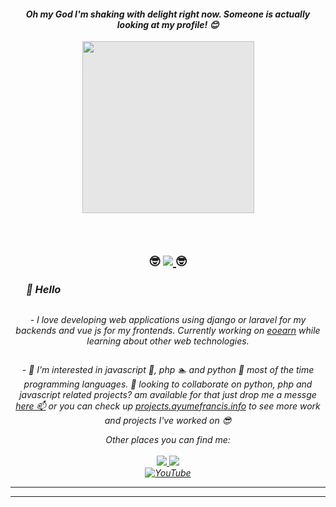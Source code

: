 <div align='center'>
    <h4 style=''> <i>Oh my God I'm shaking with delight right now. Someone is actually looking at my profile! 😊 </i></h4>
    <img style="height: 275px;display: block;-webkit-user-select: none;margin: auto;background-color: hsl(0, 0%, 90%);" src="https://camo.githubusercontent.com/661972f9027b0f395eeb9ca67868761155147d54a4ea3109d34cd59d55732454/68747470733a2f2f6d656469612e67697068792e636f6d2f6d656469612f6f66665278555644794558466a62536e4d482f67697068792e676966">
<br>
<br>
    <h2>🤓<i> <a href="https://github.com/Meghna-DAS/github-profile-views-counter">
        <img src="https://komarev.com/ghpvc/?username=ayudmin">
    </a></i> 🤓</h2>
</div>
<div align='center'>
    <h3 align='left' style="padding-left: 25px"><i>👋  Hello</h3> 
    <div align='center' style='display: flex; flex-direction: column; justify-content: center; align-items: center'>
        <p>- I love developing web applications using  django or laravel for my backends and vue js for my frontends. Currently working on <a href="https://eoearn.com" target="_blank">eoearn</a> while learning about other web technologies.</p>
    <p>- 👀 I’m interested in javascript 🌱, php 🏊 and python 💖 most of the time programming languages. 💞️ looking to collaborate on python, php and javascript related projects? am available for that just drop me a messge <a href="https://blog.ayumefrancis.info/contact" target='_blank' >here 📫</a> or you can check up <a href="https://ayumefrancis.info" target='_blank'>projects.ayumefrancis.info</a> to see more work and projects I've worked on 😎 </p>
    </div>
</div>
<div align='center'>
    <i>Other places you can find me:</i>
    <br>
    <br>
     <a href="https://www.facebook.com/blog.ayumefrancis.info/">
      <img src="https://img.shields.io/badge/Facebook%20Page%20%20%E2%86%92-gray.svg?colorA=61c265&colorB=4F44D6&style=for-the-badge"/>
    </a>
    <a href="https://blog.ayumefrancis.info">
      <img src="https://img.shields.io/badge/Blog%20website%20%20%E2%86%92-gray.svg?colorA=61c265&colorB=4CAF50&style=for-the-badge"/>
    </a>
    <br>
    <a href="https://www.youtube.com/channel/UCpUk_EERS3VSu39YMedNHlA" target="_blank"><img src="https://img.shields.io/badge/YouTube-%23E4405F.svg?&style=flat-square&logo=youtube&logoColor=white" alt="YouTube"></a>
</div>
<hr>
<hr>

